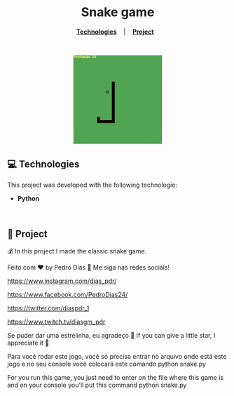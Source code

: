 <h1 align="center">
  Snake game
</h1>

<p align="center"> 
  <a href="#-Technologies"><b>Technologies</b></a>&nbsp;&nbsp;&nbsp; |&nbsp;&nbsp;&nbsp;
  <a href="#-Project"><b>Project</b></a>&nbsp;&nbsp;&nbsp;
</p>

<br>

<p align="center">
  <img alt="./image.png" src="./image.png" width="40%">
</p>

## 💻 Technologies

This project was developed with the following technologie:

- <b> Python </b>

<br>

## 📄 Project
💰 In this project I made the classic snake game.


Feito com ♥ by Pedro Dias :wave: Me siga nas redes sociais!
<br>

https://www.instagram.com/dias_pdr/ <br> 

https://www.facebook.com/PedroDias24/ <br>

https://twitter.com/diaspdr_1 <br>

https://www.twitch.tv/diasgm_pdr <br>

Se puder dar uma estrelinha, eu agradeço 🤩
If you can give a little star, I appreciate it 🤩

Para você rodar este jogo, você só precisa entrar no arquivo onde está este jogo e no seu console você colocará este comando python snake.py 


For you run this game, you just need to enter on the file where this game is and on your console you'll put this command python snake.py
